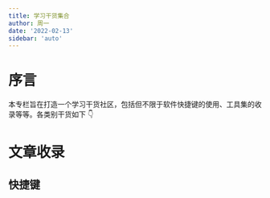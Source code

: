 ```yaml
---
title: 学习干货集合
author: 周一
date: '2022-02-13'
sidebar: 'auto'
---
```


# 序言

本专栏旨在打造一个学习干货社区，包括但不限于软件快捷键的使用、工具集的收录等等。各类别干货如下 👇

# 文章收录

## 快捷键

<!-- [001-vscode 快捷键](ShortcutKey/001.md)

[002-windows 快捷键](ShortcutKey/002.md)

[003-Notion 快捷键](ShortcutKey/003.md)

[004-Potplayer 快捷键](ShortcutKey/004.md) -->
